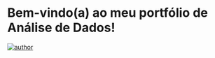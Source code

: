 # Bem-vindo(a) ao meu portfólio de Análise de Dados!
[![author](https://img.shields.io/badge/author-danilodeoliveira-blue.svg)](https://www.linkedin.com/in/danilo-de-oliveira-/)
